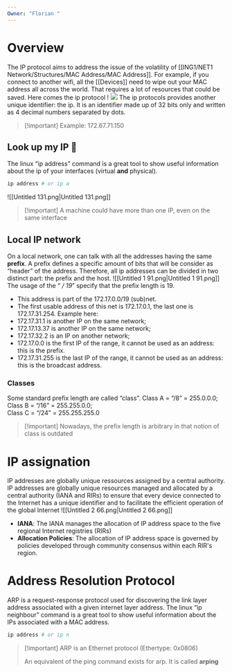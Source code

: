 ```yaml
---
Owner: "Florian "
---
```

# Overview
The IP protocol aims to address the issue of the volatility of [[ING1/NET1 Network/Structures/MAC Address/MAC Address]].
For example, if you connect to another wifi, all the [[Devices]] need to wipe out your MAC address all across the world. That requires a lot of resources that could be saved.
Here comes the ip protocol !
[![](https://media1.giphy.com/media/MxZBuBBPqdCQU/giphy.gif?cid=7941fdc6b9mxld28rd82cjjwcc3et3vhkpl1z4qhvzt54i3v&ep=v1_gifs_search&rid=giphy.gif&ct=g)](https://media1.giphy.com/media/MxZBuBBPqdCQU/giphy.gif?cid=7941fdc6b9mxld28rd82cjjwcc3et3vhkpl1z4qhvzt54i3v&ep=v1_gifs_search&rid=giphy.gif&ct=g)
The ip protocols provides another unique identifier: the ip.
It is an identifier made up of 32 bits only and written as 4 decimal numbers separated by dots.

> [!important] Example: 172.67.71.150
## Look up my IP 👀
The linux “ip address” command is a great tool to show useful information about the ip of your interfaces (virtual **and** physical).
```Bash
ip address # or ip a
```
![[Untitled 131.png|Untitled 131.png]]

> [!important] A machine could have more than one IP, even on the same interface
## Local IP network
On a local network, one can talk with all the addresses having the same **prefix**.
A prefix defines a specific amount of bits that will be consider as “header” of the address. Therefore, all ip addresses can be divided in two distinct part: the prefix and the host.
![[Untitled 1 91.png|Untitled 1 91.png]]
The usage of the “ _/ 19_” specify that the prefix length is 19.
- This address is part of the 172.17.0.0/19 (sub)net.
- The first usable address of this net is 172.17.0.1, the last one is 172.17.31.254.
Example here:
- 172.17.31.1 is another IP on the same network;
- 172.17.13.37 is another IP on the same network;
- 172.17.32.2 is an IP on another network;
- 172.17.0.0 is the first IP of the range, it cannot be used as an address: this is the prefix.
- 172.17.31.255 is the last IP of the range, it cannot be used as an address: this is the broadcast address.
### Classes
Some standard prefix length are called “class”.
Class A = “/8” = 255.0.0.0;  
Class B = “/16” = 255.255.0.0;  
Class C = “/24” = 255.255.255.0

> [!important] Nowadays, the prefix length is arbitrary in that notion of class is outdated
# IP assignation
IP addresses are globally unique ressources assigned by a central authority. IP addresses are globally unique resources managed and allocated by a central authority (IANA and RIRs) to ensure that every device connected to the Internet has a unique identifier and to facilitate the efficient operation of the global Internet
![[Untitled 2 66.png|Untitled 2 66.png]]
- **IANA**: The IANA manages the allocation of IP address space to the five regional Internet registries (RIRs)
- **Allocation Policies**: The allocation of IP address space is governed by policies developed through community consensus within each RIR's region.
# Address Resolution Protocol
ARP is a request-response protocol used for discovering the link layer address associated with a given internet layer address.
The linux “ip neighbour” command is a great tool to show useful information about the IPs associated with a MAC address.
```Bash
ip address # or ip n
```

> [!important] ARP is an Ethernet protocol (Ethertype: 0x0806)
> 
>   
> An equivalent of the ping command exists for arp. It is called **arping**